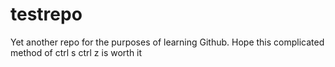 # testrepo

Yet another repo for the purposes of learning Github. Hope this complicated method of ctrl s ctrl z is worth it
